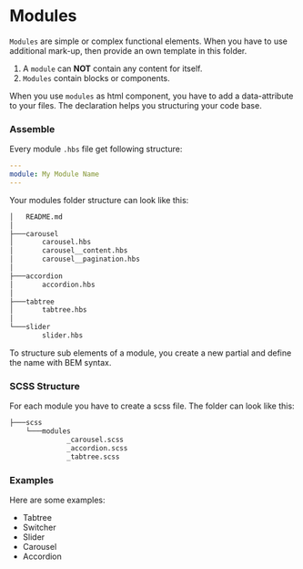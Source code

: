 # Modules

`Modules` are simple or complex functional elements. When you have to use additional mark-up, then provide an own template in this folder. 

1. A `module` can **NOT** contain any content for itself.
2. `Modules` contain blocks or components.

When you use `modules` as html component, you have to add a data-attribute to your files. The declaration helps you structuring your code base.

### Assemble

Every module `.hbs` file get following structure:

``` YAML
---
module: My Module Name
---
```

Your modules folder structure can look like this:

``` bash
│   README.md
│
├───carousel
│       carousel.hbs
│       carousel__content.hbs
│       carousel__pagination.hbs
│
├───accordion
│       accordion.hbs
│
├───tabtree
│       tabtree.hbs
│
└───slider
        slider.hbs
```

To structure sub elements of a module, you create a new partial and define the name with BEM syntax.

### SCSS Structure

For each module you have to create a scss file. The folder can look like this:

``` bash
├───scss
    └───modules
              _carousel.scss
              _accordion.scss
              _tabtree.scss

```

### Examples

Here are some examples:

* Tabtree
* Switcher
* Slider
* Carousel
* Accordion